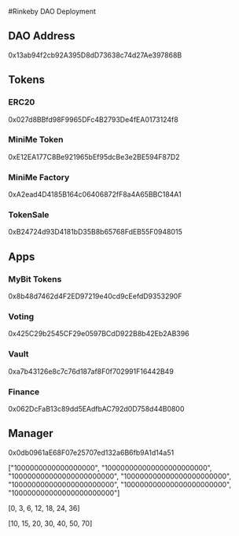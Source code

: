 #Rinkeby DAO Deployment

## DAO Address
0x13ab94f2cb92A395D8dD73638c74d27Ae397868B

## Tokens
### ERC20
0x027d8BBfd98F9965DFc4B2793De4fEA0173124f8

### MiniMe Token
0xE12EA177C8Be921965bEf95dcBe3e2BE594F87D2

### MiniMe Factory
0xA2ead4D4185B164c06406872fF8a4A65BBC184A1

### TokenSale
0xB24724d93D4181bD35B8b65768FdEB55F0948015

## Apps
### MyBit Tokens
0x8b48d7462d4F2ED97219e40cd9cEefdD9353290F

### Voting
0x425C29b2545CF29e0597BCdD922B8b42Eb2AB396

### Vault
0xa7b43126e8c7c76d187af8F0f702991F16442B49

### Finance
0x062DcFaB13c89dd5EAdfbAC792d0D758d44B0800

## Manager
0x0db0961aE68F07e25707ed132a6B6fb9A1d14a51


["1000000000000000000", "100000000000000000000000", "100000000000000000000000", "100000000000000000000000", "100000000000000000000000", "100000000000000000000000", "100000000000000000000000"]

[0, 3, 6, 12, 18, 24, 36]

[10, 15, 20, 30, 40, 50, 70]
